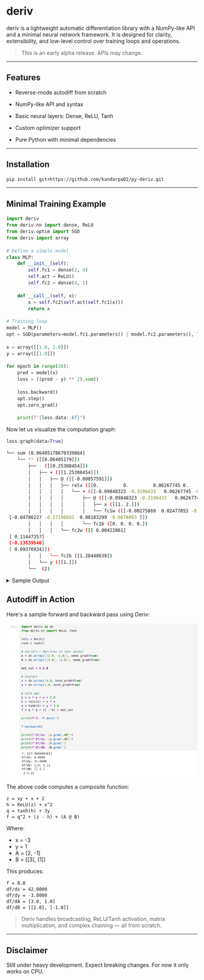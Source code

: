 # deriv

deriv is a lightweight automatic differentiation library with a NumPy-like API and a minimal neural network framework. It is designed for clarity, extensibility, and low-level control over training loops and operations.

> This is an early alpha release. APIs may change.

---
## Features
- Reverse-mode autodiff from scratch

- NumPy-like API and syntax

- Basic neural layers: Dense, ReLU, Tanh

- Custom optimizer support

- Pure Python with minimal dependencies

---
## Installation

```bash
pip install git+https://github.com/kandarpa02/py-deriv.git
```

---
## Minimal Training Example

```python
import deriv
from deriv.nn import dense, ReLU
from deriv.optim import SGD
from deriv import array

# Define a simple model
class MLP:
    def __init__(self):
        self.fc1 = dense(2, 4)
        self.act = ReLU()
        self.fc2 = dense(4, 1)

    def __call__(self, x):
        x = self.fc2(self.act(self.fc1(x)))
        return x

# Training loop
model = MLP()
opt = SGD(parameters=model.fc1.parameters() | model.fc2.parameters(), lr=0.1)

x = array([[1.0, 2.0]])
y = array([[1.0]])

for epoch in range(20):
    pred = model(x)
    loss = ((pred - y) ** 2).sum()

    loss.backward()
    opt.step()
    opt.zero_grad()

    print(f"{loss.data:.6f}")

```
Now let us visualize the computation graph:

```python
loss.graph(data=True)
```
```bash
└── sum (0.06405178670339864)
    └── ** ([[0.06405179]])
        ├── - ([[0.25308454]])
        │   ├── + ([[1.25308454]])
        │   │   ├── @ ([[-0.00857591]])
        │   │   │   ├── relu ([[0.         0.         0.06267745 0.        ]])
        │   │   │   │   └── + ([[-0.09848323 -0.3190433   0.06267745 -0.19315135]])
        │   │   │   │       ├── @ ([[-0.09848323 -0.3190433   0.06267745 -0.19315135]])
        │   │   │   │       │   ├── x ([[1. 2.]])
        │   │   │   │       │   └── fc1w ([[-0.00275869  0.02477053 -0.10098853 -0.05753474]
 [-0.04786227 -0.17190691  0.08183299 -0.0678083 ]])
        │   │   │   │       └── fc1b ([0. 0. 0. 0.])
        │   │   │   └── fc2w ([[ 0.00422861]
 [ 0.11447357]
 [-0.13539546]
 [ 0.09376934]])
        │   │   └── fc2b ([1.28448639])
        │   └── y ([[1.]])
        └──  (2)
```

<details>
<summary>Sample Output</summary>

```bash
1.027248
0.986411
0.911882
0.812378
0.697190
0.575332
0.454885
0.342529
0.243282
0.160409
0.095492
0.048606
0.018591
0.003353
0.000192
0.006111
0.018085
0.033292
0.049274
0.064052
```
</details>

## Autodiff in Action

Here's a sample forward and backward pass using Deriv:

![Deriv autodiff demo](assets/deriv_matmul.png)

The above code computes a composite function:

```
z = xy + x + 2 
h = ReLU(z) + x^2 
q = tanh(h) + 3y
f = q^2 + (z - h) + (A @ B)
```

Where:
- x = -3
- y = 1
- A = [2, -1]
- B = [[3], [1]]


This produces:
```
f = 8.0
df/dx = 42.0000
df/dy = -3.0000
df/dA = [3.0, 1.0]
df/dB = [[2.0], [-1.0]]
```

> Deriv handles broadcasting, ReLU/Tanh activation, matrix multiplication, and complex chaining — all from scratch.

---

## Disclaimer

Still under heavy development. Expect breaking changes. For now it only works on CPU.
